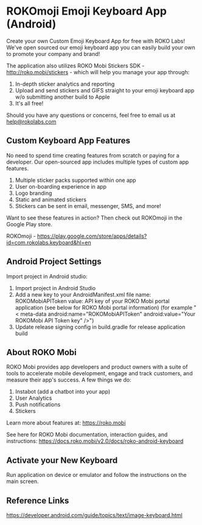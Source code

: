 # ROKOmoji Emoji Keyboard App (Android)
Create your own Custom Emoji Keyboard App for free with ROKO Labs! We've open sourced our emoji keyboard app you can easily build your own to promote your company and brand!

The application also utilizes ROKO Mobi Stickers SDK - http://roko.mobi/stickers - which will help you manage your app through:

1. In-depth sticker analytics and reporting
2. Upload and send stickers and GIFS straight to your emoji keyboard app w/o submitting another build to Apple 
3. It's all free! 

Should you have any questions or concerns, feel free to email us at help@rokolabs.com

## Custom Keyboard App Features
No need to spend time creating features from scratch or paying for a developer. Our open-sourced app includes multiple types of custom app features.

1. Multiple sticker packs supported within one app
2. User on-boarding experience in app
3. Logo branding
4. Static and animated stickers
5. Stickers can be sent in email, messenger, SMS, and more!

Want to see these features in action? Then check out ROKOmoji in the Google Play store.

ROKOmoji - https://play.google.com/store/apps/details?id=com.rokolabs.keyboard&hl=en

## Android Project Settings
Import project in Android studio:

1. Import project in Android Studio
2. Add a new key to your AndroidManifest.xml file
name: ROKOMobiAPIToken
value: API key of your ROKO Mobi portal application (see below for ROKO Mobi portal information)
(for example "<&nbsp;meta-data android:name="ROKOMobiAPIToken" android:value="Your ROKOMobi API Token key" />")
3. Update release signing config in build.gradle for release application build

## About ROKO Mobi
ROKO Mobi provides app developers and product owners with a suite of tools to accelerate mobile development, engage and track customers, and measure their app's success. A few things we do:

1. Instabot (add a chatbot into your app)
2. User Analytics
3. Push notifications
4. Stickers

Learn more about features at:
https://roko.mobi

See here for ROKO Mobi documentation, interaction guides, and instructions:
https://docs.roko.mobi/v2.0/docs/roko-android-keyboard

## Activate your New Keyboard
Run application on device or emulator and follow the instructions on the main screen.

## Reference Links
https://developer.android.com/guide/topics/text/image-keyboard.html
